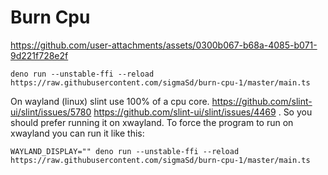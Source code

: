 # Burn Cpu

https://github.com/user-attachments/assets/0300b067-b68a-4085-b071-9d221f728e2f

```
deno run --unstable-ffi --reload https://raw.githubusercontent.com/sigmaSd/burn-cpu-1/master/main.ts
```

On wayland (linux) slint use 100% of a cpu core. https://github.com/slint-ui/slint/issues/5780 https://github.com/slint-ui/slint/issues/4469 . So you should prefer running it on xwayland.
To force the program to run on xwayland you can run it like this:

```
WAYLAND_DISPLAY="" deno run --unstable-ffi --reload https://raw.githubusercontent.com/sigmaSd/burn-cpu-1/master/main.ts
```
